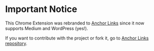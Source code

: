 
# Important Notice

This Chrome Extension was rebranded to [Anchor Links](https://blastmkt.com/en/anchor-links-chrome-extension/) since it now supports Medium and WordPress (yes!).

If you want to contribute with the project or fork it, go to [Anchor Links repository](https://github.com/castroalves/anchor-links).